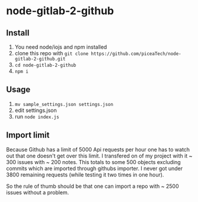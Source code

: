 # node-gitlab-2-github

## Install
1. You need node/iojs and npm installed
1. clone this repo with `git clone https://github.com/piceaTech/node-gitlab-2-github.git`
1. `cd node-gitlab-2-github`
1. `npm i`

## Usage
1. `mv sample_settings.json settings.json`
1. edit settings.json
1. run `node index.js`


## Import limit
Because Github has a limit of 5000 Api requests per hour one has to watch out that one doesn't get over this limit. I transfered on of my project with it ~ 300 issues with ~ 200 notes. This totals to some 500 objects excluding commits which are imported through githubs importer. I never got under 3800 remaining requests (while testing it two times in one hour).

So the rule of thumb should be that one can import a repo with ~ 2500 issues without a problem.


